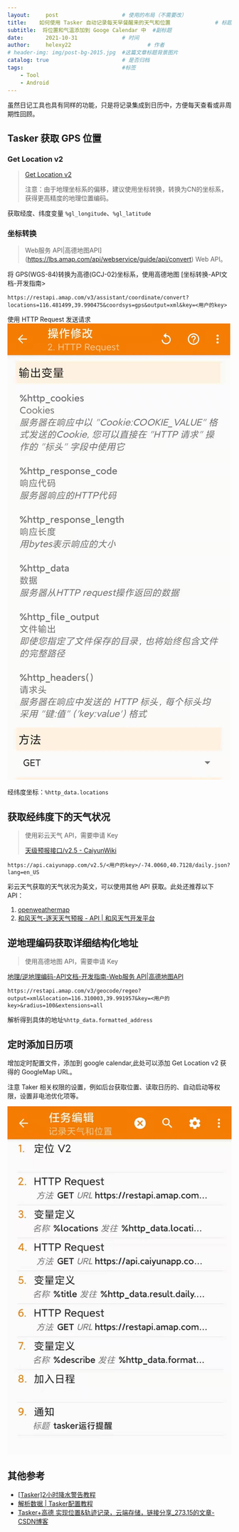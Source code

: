 ```yaml
---
layout:     post   				    # 使用的布局（不需要改）
title:    如何使用 Tasker 自动记录每天早餐醒来的天气和位置				# 标题 
subtitle:  将位置和气温添加到 Googe Calendar 中  #副标题
date:       2021-10-31 				# 时间
author:     helexy22 						# 作者
# header-img: img/post-bg-2015.jpg  #这篇文章标题背景图片
catalog: true 						# 是否归档
tags:								#标签
    - Tool
    - Android
---
```


虽然日记工具也具有同样的功能，只是将记录集成到日历中，方便每天查看或非周期性回顾。

## Tasker 获取 GPS 位置

### Get Location v2

> [Get Location v2](https://tasker.joaoapps.com/userguide/en/help/ah_get_current_location.html)
> 
> 注意：由于地理坐标系的偏移，建议使用坐标转换，转换为CN的坐标系，获得更高精度的地理位置编码。

获取经度、纬度变量 `%gl_longitude`、`%gl_latitude`

### 坐标转换
> Web服务 API|高德地图API](https://lbs.amap.com/api/webservice/guide/api/convert) Web API。

将 GPS(WGS-84)转换为高德(GCJ-02)坐标系，使用高德地图 [坐标转换-API文档-开发指南> 

```
https://restapi.amap.com/v3/assistant/coordinate/convert?locations=116.481499,39.990475&coordsys=gps&output=xml&key=<用户的key>
```

使用 HTTP Request 发送请求
![HTTP Request](https://raw.githubusercontent.com/helexy22/images/master/2021/20211231185848.png)

经纬度坐标：`%http_data.locations` 


## 获取经纬度下的天气状况

> 使用彩云天气 API，需要申请 Key
> 
> [天级预报接口/v2.5 - CaiyunWiki](https://open.caiyunapp.com/%E5%A4%A9%E7%BA%A7%E9%A2%84%E6%8A%A5%E6%8E%A5%E5%8F%A3/v2.5)


```
https://api.caiyunapp.com/v2.5/<用户的key>/-74.0060,40.7128/daily.json?lang=en_US
```

彩云天气获取的天气状况为英文，可以使用其他 API 获取。此处还推荐以下 API：

1. [openweathermap](https://openweathermap.org/current#geo)
2. [和风天气-逐天天气预报 - API | 和风天气开发平台](https://dev.qweather.com/docs/api/weather/weather-daily-forecast/)


## 逆地理编码获取详细结构化地址

> 使用高德地图 API，需要申请 Key


[地理/逆地理编码-API文档-开发指南-Web服务 API|高德地图API](https://lbs.amap.com/api/webservice/guide/api/georegeo)

```
https://restapi.amap.com/v3/geocode/regeo?output=xml&location=116.310003,39.991957&key=<用户的key>&radius=100&extensions=all
```

解析得到具体的地址`%http_data.formatted_address`

## 定时添加日历项

增加定时配置文件，添加到 google calendar,此处可以添加 Get Location v2 获得的 GoogleMap URL。

注意 Taker 相关权限的设置，例如后台获取位置、读取日历的、自动启动等权限，设置非电池优化项等。

![](https://raw.githubusercontent.com/helexy22/images/master/2021/20211231191639.png)


## 其他参考

- [[Tasker]2小时降水警告教程](https://mp.weixin.qq.com/s/xyLXCj8IUiM1M5A445V1wA)
- [解析数据 | Tasker配置教程](https://taskerm.com/2021/06/28/structured-variables.html)
- [Tasker+高德 实现位置&轨迹记录，云端存储，链接分享_273.15的文章-CSDN博客](https://blog.csdn.net/h137242126/article/details/90549371)